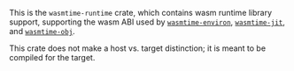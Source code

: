 This is the `wasmtime-runtime` crate, which contains wasm runtime library
support, supporting the wasm ABI used by [`wasmtime-environ`],
[`wasmtime-jit`], and [`wasmtime-obj`].

This crate does not make a host vs. target distinction; it is meant to be
compiled for the target.

[`wasmtime-environ`]: https://crates.io/crates/wasmtime-environ
[`wasmtime-jit`]: https://crates.io/crates/wasmtime-jit
[`wasmtime-obj`]: https://crates.io/crates/wasmtime-obj

